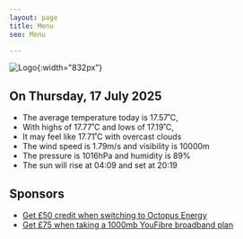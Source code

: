 ```yaml
---
layout: page
title: Menu
seo: Menu

---
```


![Logo](/images/logo.jpg){:width="832px"}

<!-- weather_marker starts -->
## On Thursday, 17 July 2025

- The average temperature today is 17.57˚C,
- With highs of 17.77˚C and lows of 17.19˚C,
- It may feel like 17.71˚C with overcast clouds
- The wind speed is 1.79m/s and visibility is 10000m
- The pressure is 1016hPa and humidity is 89%
- The sun will rise at 04:09 and set at 20:19

<!-- weather_marker ends -->

## Sponsors

- [Get £50 credit when switching to Octopus Energy](https://bit.ly/3oD1nnS)
- [Get £75 when taking a 1000mb YouFibre broadband plan](https://aklam.io/91zWhU?)

